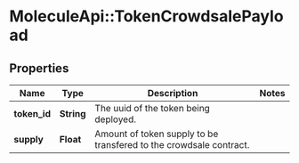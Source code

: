 # MoleculeApi::TokenCrowdsalePayload

## Properties
Name | Type | Description | Notes
------------ | ------------- | ------------- | -------------
**token_id** | **String** | The uuid of the token being deployed. | 
**supply** | **Float** | Amount of token supply to be transfered to the crowdsale contract. | 


